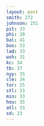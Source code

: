```yaml
---
layout: post
smith: 272
johnson: 251
pit: 33
phi: 30
bal: 41
bos: 33
lad: 33
wsh: 31
kc: 34
tb: 37
nyy: 35
cle: 34
tor: 25
stl: 33
min: 33
hou: 35
atl: 33
sd: 23
---
```

